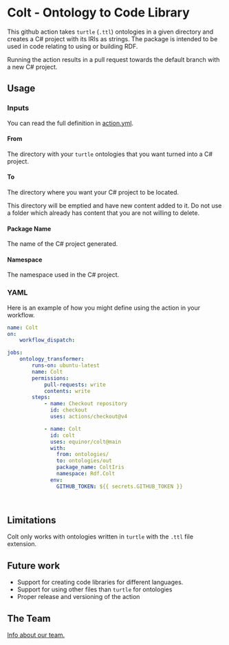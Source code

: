 # Colt - Ontology to Code Library
This github action takes `turtle` (`.ttl`) ontologies in a given directory and creates a C# project with its IRIs as strings. The package is intended to be used in code relating to using or building RDF.

Running the action results in a pull request towards the default branch with a new C# project.

## Usage
### Inputs
You can read the full definition in [action.yml](./action.yml).

#### From
The directory with your `turtle` ontologies that you want turned into a C# project.

#### To
The directory where you want your C# project to be located.

This directory will be emptied and have new content added to it. Do not use a folder which already has content that you are not willing to delete.

#### Package Name
The name of the C# project generated.

#### Namespace
The namespace used in the C# project.

### YAML
Here is an example of how you might define using the action in your workflow.

```yml
name: Colt
on:
    workflow_dispatch:

jobs:
    ontology_transformer:
        runs-on: ubuntu-latest
        name: Colt
        permissions:
            pull-requests: write
            contents: write
        steps:
            - name: Checkout repository
              id: checkout
              uses: actions/checkout@v4

            - name: Colt
              id: colt
              uses: equinor/colt@main
              with:
                from: ontologies/
                to: ontologies/out
                package_name: ColtIris
                namespace: Rdf.Colt
              env:
                GITHUB_TOKEN: ${{ secrets.GITHUB_TOKEN }}

            
```

## Limitations
Colt only works with ontologies written in `turtle` with the `.ttl` file extension.

## Future work
* Support for creating code libraries for different languages.
* Support for using other files than `turtle` for ontologies
* Proper release and versioning of the action


## The Team
[Info about our team.](https://github.com/equinor/team-semantic-infrastructure)
